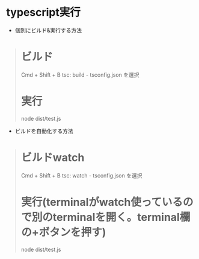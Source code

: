 
# typescript実行

- 個別にビルド&実行する方法

> # ビルド
> Cmd + Shift + B
> tsc: build - tsconfig.json を選択
> # 実行
> node dist/test.js

- ビルドを自動化する方法

> # ビルドwatch
> Cmd + Shift + B
> tsc: watch - tsconfig.json を選択
> # 実行(terminalがwatch使っているので別のterminalを開く。terminal欄の+ボタンを押す)
> node dist/test.js